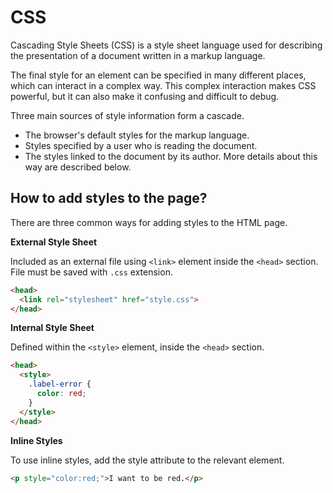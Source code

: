# CSS

Cascading Style Sheets (CSS) is a style sheet language used for describing the presentation of a document written in a markup language.

The final style for an element can be specified in many different places, which can interact in a complex way. This complex interaction makes CSS powerful, but it can also make it confusing and difficult to debug.

Three main sources of style information form a cascade.
- The browser's default styles for the markup language.
- Styles specified by a user who is reading the document.
- The styles linked to the document by its author. More details about this way are described below.

## How to add styles to the page?

There are three common ways for adding styles to the HTML page.

**External Style Sheet**

Included as an external file using `<link>` element inside the `<head>` section. File must be saved with `.css` extension.

```html
<head>
  <link rel="stylesheet" href="style.css">
</head>
```

**Internal Style Sheet**

Defined within the `<style>` element, inside the `<head>` section.

```html
<head>
  <style>
    .label-error {
      color: red;
    }
  </style>
</head>
```

**Inline Styles**

To use inline styles, add the style attribute to the relevant element.

```html
<p style="color:red;">I want to be red.</p>
```
